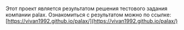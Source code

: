 Этот проект является результатом решения тестового задания компании palax.
Ознакомиться с результатом можно по ссылке: [https://vivan1992.github.io/palax/](https://vivan1992.github.io/palax/)
